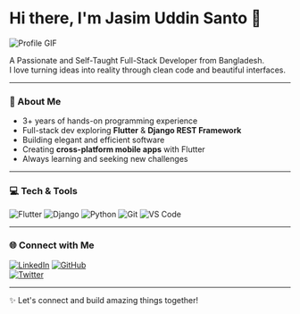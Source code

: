 # Hi there, I'm Jasim Uddin Santo 👋

![Profile GIF](https://media.giphy.com/media/3o7TKtnuHOHHUjR38Y/giphy.gif)

A Passionate and Self-Taught Full-Stack Developer from Bangladesh.  
I love turning ideas into reality through clean code and beautiful interfaces.

---

### 🚀 About Me
- 3+ years of hands-on programming experience  
- Full-stack dev exploring **Flutter** & **Django REST Framework**  
- Building elegant and efficient software  
- Creating **cross-platform mobile apps** with Flutter  
- Always learning and seeking new challenges  

---

### 💻 Tech & Tools
![Flutter](https://img.shields.io/badge/Flutter-02569B?style=for-the-badge&logo=flutter&logoColor=white) 
![Django](https://img.shields.io/badge/Django-092E20?style=for-the-badge&logo=django&logoColor=white) 
![Python](https://img.shields.io/badge/Python-3776AB?style=for-the-badge&logo=python&logoColor=white) 
![Git](https://img.shields.io/badge/Git-F05032?style=for-the-badge&logo=git&logoColor=white)
![VS Code](https://img.shields.io/badge/VS%20Code-007ACC?style=for-the-badge&logo=visual-studio-code&logoColor=white) 

---

### 🌐 Connect with Me
[![LinkedIn](https://img.shields.io/badge/LinkedIn-0A66C2?style=for-the-badge&logo=linkedin&logoColor=white)](https://www.linkedin.com/in/yourprofile/) 
[![GitHub](https://img.shields.io/badge/GitHub-181717?style=for-the-badge&logo=github&logoColor=white)](https://github.com/yourusername)  
[![Twitter](https://img.shields.io/badge/Twitter-1DA1F2?style=for-the-badge&logo=twitter&logoColor=white)](https://twitter.com/yourprofile)  

---

✨ Let's connect and build amazing things together!
